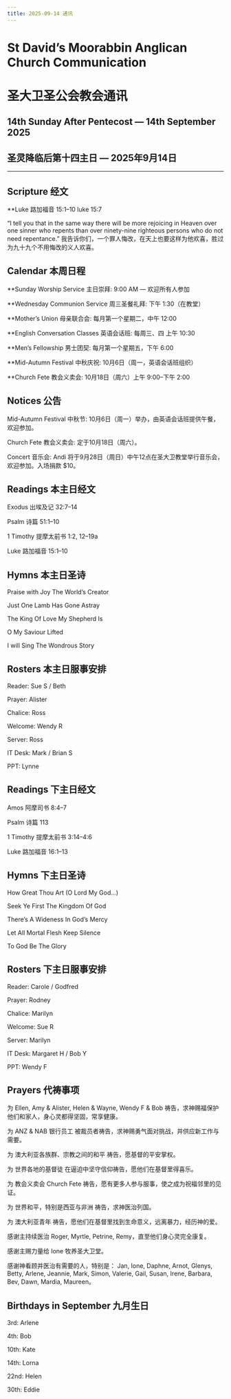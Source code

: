 ```yaml
---
title: 2025-09-14 通讯
---
```


# St David’s Moorabbin Anglican Church Communication
# 圣大卫圣公会教会通讯

## 14th Sunday After Pentecost — 14th September 2025
## 圣灵降临后第十四主日 — 2025年9月14日

---

## Scripture 经文
**Luke 路加福音 15:1–10
luke 15:7

“I tell you that in the same way there will be more rejoicing in Heaven over one sinner who repents than over ninety-nine righteous persons who do not need repentance.”
我告诉你们，一个罪人悔改，在天上也要这样为他欢喜，胜过为九十九个不用悔改的义人欢喜。

## Calendar 本周日程

**Sunday Worship Service 主日崇拜: 9:00 AM — 欢迎所有人参加

**Wednesday Communion Service 周三圣餐礼拜: 下午 1:30（在教堂）

**Mother’s Union 母亲联合会: 每月第一个星期二，中午 12:00

**English Conversation Classes 英语会话班: 每周三、四 上午 10:30

**Men’s Fellowship 男士团契: 每月第一个星期五，下午 6:00

**Mid-Autumn Festival 中秋庆祝: 10月6日（周一，英语会话班组织）

**Church Fete 教会义卖会: 10月18日（周六）上午 9:00–下午 2:00

## Notices 公告

Mid-Autumn Festival 中秋节: 10月6日（周一）举办，由英语会话班提供午餐，欢迎参加。

Church Fete 教会义卖会: 定于10月18日（周六）。

Concert 音乐会: Andi 将于9月28日（周日）中午12点在圣大卫教堂举行音乐会，欢迎参加。入场捐款 $10。

## Readings 本主日经文

Exodus 出埃及记 32:7–14

Psalm 诗篇 51:1–10

1 Timothy 提摩太前书 1:2, 12–19a

Luke 路加福音 15:1–10

## Hymns 本主日圣诗

Praise with Joy The World’s Creator

Just One Lamb Has Gone Astray

The King Of Love My Shepherd Is

O My Saviour Lifted

I will Sing The Wondrous Story

## Rosters 本主日服事安排

Reader: Sue S / Beth

Prayer: Alister

Chalice: Ross

Welcome: Wendy R

Server: Ross

IT Desk: Mark / Brian S

PPT: Lynne

## Readings 下主日经文

Amos 阿摩司书 8:4–7

Psalm 诗篇 113

1 Timothy 提摩太前书 3:14–4:6

Luke 路加福音 16:1–13

## Hymns 下主日圣诗

How Great Thou Art (O Lord My God…)

Seek Ye First The Kingdom Of God

There’s A Wideness In God’s Mercy

Let All Mortal Flesh Keep Silence

To God Be The Glory

## Rosters 下主日服事安排

Reader: Carole / Godfred

Prayer: Rodney

Chalice: Marilyn

Welcome: Sue R

Server: Marilyn

IT Desk: Margaret H / Bob Y

PPT: Wendy F

## Prayers 代祷事项

为 Ellen, Amy & Alister, Helen & Wayne, Wendy F & Bob 祷告，求神赐福保护他们和家人，身心灵都得坚固，常享健康。

为 ANZ & NAB 银行员工 被裁员者祷告，求神赐勇气面对挑战，并供应新工作与需要。

为 澳大利亚各族群、宗教之间的和平 祷告，愿基督的平安掌权。

为 世界各地的基督徒 在逼迫中坚守信仰祷告，愿他们在基督里得喜乐。

为 教会义卖会 Church Fete 祷告，愿有更多人参与服事，使之成为祝福邻里的见证。

为 世界和平，特别是西亚与非洲 祷告，求神医治列国。

为 澳大利亚青年 祷告，愿他们在基督里找到生命意义，远离暴力，经历神的爱。

感谢主持续医治 Roger, Myrtle, Petrine, Remy，直至他们身心灵完全康复。

感谢主赐力量给 Ione 牧养圣大卫堂。

感谢神看顾并医治有需要的人，特别是：
Jan, Ione, Daphne, Arnot, Glenys, Betty, Arlene, Jeannie, Mark, Simon, Valerie, Gail, Susan, Irene, Barbara, Bev, Dawn, Mardia, Maureen。

## Birthdays in September 九月生日

3rd: Arlene

4th: Bob

10th: Kate

14th: Lorna

22nd: Helen

30th: Eddie
